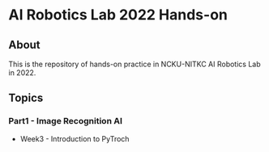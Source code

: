 # AI Robotics Lab 2022 Hands-on
## About
This is the repository of hands-on practice in NCKU-NITKC AI Robotics Lab in 2022.

## Topics
### Part1 - Image Recognition AI
- Week3 - Introduction to PyTroch
